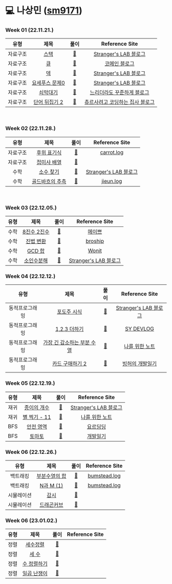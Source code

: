 # 💻 나상민 ([sm9171](https://github.com/sm9171))

### Week 01 (22.11.21.)

| 유형  |                              제목                              |                                                                                   풀이                                                                                    |                                                                                                           Reference Site                                                                                                           | 
|:---:|:------------------------------------------------------------:|:-----------------------------------------------------------------------------------------------------------------------------------------------------------------------:|:----------------------------------------------------------------------------------------------------------------------------------------------------------------------------------------------------------------------------------:|
| 자료구조 |    <a href="https://www.acmicpc.net/problem/10828">스택</a>    | <a href="https://github.com/AlgorismTest/coding-test-study/blob/SangMin/%EB%82%98%EC%83%81%EB%AF%BC/%EB%AC%B8%EC%A0%9C/1%EC%A3%BC%EC%B0%A8/10828/Boj_10828.java">🔗</a> |                                                                                  <a href="https://st-lab.tistory.com/175">Stranger's LAB 블로그</a>                                                                                   |
| 자료구조 |    <a href="https://www.acmicpc.net/problem/10845">큐</a>     | <a href="https://github.com/AlgorismTest/coding-test-study/blob/SangMin/%EB%82%98%EC%83%81%EB%AF%BC/%EB%AC%B8%EC%A0%9C/1%EC%A3%BC%EC%B0%A8/10845/Boj_10845.java">🔗</a> |                                                                                        <a href="https://comain.tistory.com/272">코메인 블로그</a>                                                                                        |
| 자료구조 |    <a href="https://www.acmicpc.net/problem/10866">덱</a>     | <a href="https://github.com/AlgorismTest/coding-test-study/blob/SangMin/%EB%82%98%EC%83%81%EB%AF%BC/%EB%AC%B8%EC%A0%9C/1%EC%A3%BC%EC%B0%A8/10866/Boj_10866.java">🔗</a> |                                                                                  <a href="https://st-lab.tistory.com/211">Stranger's LAB 블로그</a>                                                                                   |
| 자료구조 | <a href="https://www.acmicpc.net/problem/10866">요세푸스 문제0</a> | <a href="https://github.com/AlgorismTest/coding-test-study/blob/SangMin/%EB%82%98%EC%83%81%EB%AF%BC/%EB%AC%B8%EC%A0%9C/1%EC%A3%BC%EC%B0%A8/11866/Boj_11866.java">🔗</a> |                                                                                  <a href="https://st-lab.tistory.com/197">Stranger's LAB 블로그</a>                                                                                   |
| 자료구조 |   <a href="https://www.acmicpc.net/problem/10799">쇠막대기</a>   | <a href="https://github.com/AlgorismTest/coding-test-study/blob/SangMin/%EB%82%98%EC%83%81%EB%AF%BC/%EB%AC%B8%EC%A0%9C/1%EC%A3%BC%EC%B0%A8/10799/Boj_10799.java">🔗</a> |                                                                                 <a href="https://steady-coding.tistory.com/10">느리더라도 꾸준하게 블로그</a>                                                                                  |
| 자료구조 | <a href="https://www.acmicpc.net/problem/17413">단어 뒤집기 2</a> | <a href="https://github.com/AlgorismTest/coding-test-study/blob/SangMin/%EB%82%98%EC%83%81%EB%AF%BC/%EB%AC%B8%EC%A0%9C/1%EC%A3%BC%EC%B0%A8/17413/Boj_17413.java">🔗</a> | <a href="https://yongku.tistory.com/entry/%EB%B0%B1%EC%A4%80-%EC%95%8C%EA%B3%A0%EB%A6%AC%EC%A6%98-%EB%B0%B1%EC%A4%80-17413%EB%B2%88-%EB%8B%A8%EC%96%B4-%EB%92%A4%EC%A7%91%EA%B8%B0-2-%EC%9E%90%EB%B0%94Java">츄르사려고 코딩하는 집사 블로그</a> |

<br>

### Week 02 (22.11.28.)

|  유형  |                             제목                              |                                                                                   풀이                                                                                    |                                                                                Reference Site                                                                                 | 
|:----:|:-----------------------------------------------------------:|:-----------------------------------------------------------------------------------------------------------------------------------------------------------------------:|:-----------------------------------------------------------------------------------------------------------------------------------------------------------------------------:|
| 자료구조 |  <a href="https://www.acmicpc.net/problem/1918">후위 표기식</a>  | <a href="">🔗</a> |               <a href="https://velog.io/@yanghl98/%EB%B0%B1%EC%A4%80-1918-%ED%9B%84%EC%9C%84-%ED%91%9C%EA%B8%B0%EC%8B%9D-JAVA%EC%9E%90%EB%B0%94">carrot.log</a>               |
| 자료구조 | <a href="https://www.acmicpc.net/problem/11656">접미사 배열</a>  | <a href="">🔗</a> |                                                                                <a href=""></a>                                                                                |
|  수학  |  <a href="https://www.acmicpc.net/problem/1978">소수 찾기</a>   | <a href="">🔗</a> |                                                        <a href="https://st-lab.tistory.com/80">Stranger's LAB 블로그</a>                                                         |
|  수학  | <a href="https://www.acmicpc.net/problem/6588">골드바흐의 추측</a> | <a href="">🔗</a> | <a href="https://velog.io/@kimmjieun/%EB%B0%B1%EC%A4%80-6588%EB%B2%88-%EA%B3%A8%EB%93%9C%EB%B0%94%ED%9D%90%EC%9D%98-%EC%B6%94%EC%B8%A1-Java-%EC%9E%90%EB%B0%94">jieun.log</a> |

<br>

### Week 03 (22.12.05.)

| 유형  |                             제목                             |                                                                                   풀이                                                                                    |                                    Reference Site                                     | 
|:---:|:----------------------------------------------------------:|:-----------------------------------------------------------------------------------------------------------------------------------------------------------------------:|:-------------------------------------------------------------------------------------:|
| 수학  | <a href="https://www.acmicpc.net/problem/1212">8진수 2진수</a> | <a href="">🔗</a> |                   <a href="https://maivve.tistory.com/198">메이쁘</a>                    |
| 수학  |    <a href="https://www.acmicpc.net/problem/2745">진법 변환</a>     | <a href="">🔗</a> |                 <a href="https://broship.tistory.com/202">broship</a>                 |
| 수학  |    <a href="https://www.acmicpc.net/problem/9613">GCD 합</a>     | <a href="">🔗</a> |                   <a href="https://wonit.tistory.com/414">Wonit</a>                   |
| 수학  |  <a href="https://www.acmicpc.net/problem/11653">소인수분해</a>  | <a href="">🔗</a> |                                    <a href="https://st-lab.tistory.com/152">Stranger's LAB 블로그</a>                                    |

### Week 04 (22.12.12.)

|   유형    |                              제목                               |                                                                                   풀이                                                                                    |                         Reference Site                          | 
|:-------:|:-------------------------------------------------------------:|:-----------------------------------------------------------------------------------------------------------------------------------------------------------------------:|:---------------------------------------------------------------:|
| 동적프로그래밍 |   <a href="https://www.acmicpc.net/problem/2156">포도주 시식</a>   | <a href="">🔗</a> | <a href="https://st-lab.tistory.com/135">Stranger's LAB 블로그</a> |
| 동적프로그래밍 | <a href="https://www.acmicpc.net/problem/9095">1,2,3 더하기</a>  | <a href="">🔗</a> |     <a href="https://lotuslee.tistory.com/43">SY DEVLOG</a>     |
| 동적프로그래밍 |     <a href="https://www.acmicpc.net/problem/11722">가장 긴 감소하는 부분 수열</a>      | <a href="">🔗</a> |   <a href="https://developer-mac.tistory.com/72">나를 위한 노트</a>   |
| 동적프로그래밍 |     <a href="https://www.acmicpc.net/problem/16194">카드 구매하기 2</a>      | <a href="">🔗</a> |     <a href="https://binghedev.tistory.com/66">빙허의 개발일기</a>      |

### Week 05 (22.12.19.)

| 유형  |                              제목                              |                                                                                   풀이                                                                                    |                         Reference Site                          | 
|:---:|:------------------------------------------------------------:|:-----------------------------------------------------------------------------------------------------------------------------------------------------------------------:|:---------------------------------------------------------------:|
| 재귀  |  <a href="https://www.acmicpc.net/problem/1780">종이의 개수</a>   | <a href="">🔗</a> | <a href="https://st-lab.tistory.com/235">Stranger's LAB 블로그</a> |
| 재귀  | <a href="https://www.acmicpc.net/problem/2448">별 찍기 - 11</a> | <a href="">🔗</a> |   <a href="https://developer-mac.tistory.com/23">나를 위한 노트</a>   |
| BFS |   <a href="https://www.acmicpc.net/problem/2468">안전 영역</a>   | <a href="">🔗</a> |     <a href="https://hyeounstory.tistory.com/180">요르딩딩</a>      |
| BFS |    <a href="https://www.acmicpc.net/problem/7569">토마토</a>    | <a href="">🔗</a> |        <a href="https://dragon-h.tistory.com/17">개발일기</a>        |

### Week 06 (22.12.26.)

|  유형   |                              제목                              |                                                                                   풀이                                                                                    |                                                                      Reference Site                                                                      | 
|:-----:|:------------------------------------------------------------:|:-----------------------------------------------------------------------------------------------------------------------------------------------------------------------:|:--------------------------------------------------------------------------------------------------------------------------------------------------------:|
| 백트래킹  |  <a href="https://www.acmicpc.net/problem/1182">부분수열의 합</a>  | <a href="">🔗</a> |      <a href="https://velog.io/@bumstead/%EB%B0%B1%ED%8A%B8%EB%9E%98%ED%82%B9backTracking-JAVA-%EB%B0%B1%EC%A4%80-15649-9663-1182">bumstead.log</a>      |
| 백트래킹  | <a href="https://www.acmicpc.net/problem/15649">N과 M (1)</a> | <a href="">🔗</a> |       <a href="https://velog.io/@bumstead/%EB%B0%B1%ED%8A%B8%EB%9E%98%ED%82%B9backTracking-JAVA-%EB%B0%B1%EC%A4%80-15649-9663-1182">bumstead.log</a>     |
| 시뮬레이션 |    <a href="https://www.acmicpc.net/problem/15683">감시</a>    | <a href="">🔗</a> |                                                                     <a href=""></a>                                                                      |
| 시뮬레이션 |  <a href="https://www.acmicpc.net/problem/15685">드래곤커브</a>   | <a href="">🔗</a> |                                                                     <a href=""></a>                                                                      |

### Week 06 (23.01.02.)

| 유형  |                             제목                              |                    풀이              |                  Reference Site             | 
|:---:|:-----------------------------------------------------------:|:----------------------------------:|:-------------------------------------------:|
| 정렬  |   <a href="https://www.acmicpc.net/problem/2752">세수정렬</a>   |         <a href="">🔗</a>          |               <a href=""></a>               |
| 정렬  |   <a href="https://www.acmicpc.net/problem/10817">세 수</a>   |         <a href="">🔗</a>          |               <a href=""></a>               |
| 정렬  | <a href="**https://www.acmicpc.net/problem/2750">수 정렬하기</a> |         <a href="">🔗</a>          |               <a href=""></a>               |
| 정렬  |  <a href="https://www.acmicpc.net/problem/2309">일곱 난쟁이</a>  |         <a href="">🔗</a>          |               <a href=""></a>               |